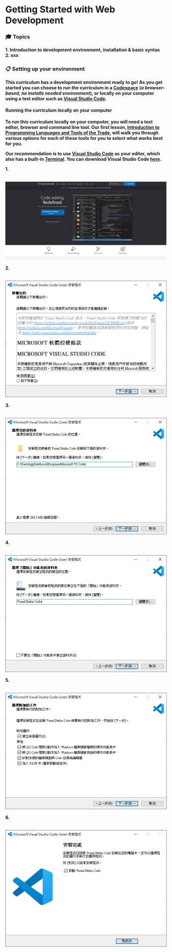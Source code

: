 # Getting Started with Web Development

### 🎓 Topics

**1. Introduction to development environment, installation & basic syntax**  
**2. xxx**


### 📋 Setting up your environment 

**This curriculum has a development environment ready to go! As you get started you can choose to run the curriculum in a  [Codespace](https://github.com/features/codespaces/) (_a browser-based, no installs needed environment_), or locally on your computer using a text editor such as [Visual Studio Code](https://code.visualstudio.com/?WT.mc_id=academic-77807-sagibbon).**


#### Running the curriculum locally on your computer

**To run this curriculum locally on your computer, you will need a text editor, browser and command line tool. Our first lesson, [Introduction to Programming Languages and Tools of the Trade](https://github.com/microsoft/Web-Dev-For-Beginners/tree/main/1-getting-started-lessons/1-intro-to-programming-languages), will walk you through various options for each of these tools for you to select what works best for you.**

**Our recommendation is to use [Visual Studio Code](https://code.visualstudio.com/?WT.mc_id=academic-77807-sagibbon) as your editor, which also has a built-in [Terminal](https://code.visualstudio.com/docs/terminal/basics/?WT.mc_id=academic-77807-sagibbon). You can download Visual Studio Code [here](https://code.visualstudio.com/?WT.mc_id=academic-77807-sagibbon).**


**1.** 

&nbsp; <img src="./Images/vscode - download step0.png" alt="Download step0"/>

**2.** 

&nbsp; <img src="./Images/vscode - download step1.png" alt="Download step1"/>

**3.** 

&nbsp; <img src="./Images/vscode - download step2.png" alt="Download step2"/>

**4.** 

&nbsp; <img src="./Images/vscode - download step3.png" alt="Download step3"/>

**5.** 

&nbsp; <img src="./Images/vscode - download step4.png" alt="Download step4"/>

**6.** 

&nbsp; <img src="./Images/vscode - download step5.png" alt="Download step5"/>
